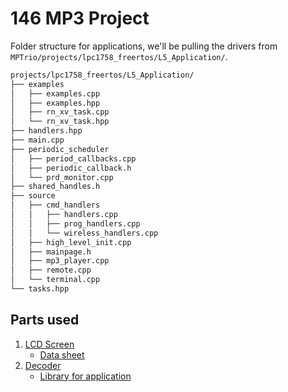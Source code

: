 # 146 MP3 Project

Folder structure for applications, we'll be pulling the drivers from `MPTrio/projects/lpc1758_freertos/L5_Application/`.

~~~bash
projects/lpc1758_freertos/L5_Application/
├── examples
│   ├── examples.cpp
│   ├── examples.hpp
│   ├── rn_xv_task.cpp
│   └── rn_xv_task.hpp
├── handlers.hpp
├── main.cpp
├── periodic_scheduler
│   ├── period_callbacks.cpp
│   ├── periodic_callback.h
│   └── prd_monitor.cpp
├── shared_handles.h
├── source
│   ├── cmd_handlers
│   │   ├── handlers.cpp
│   │   ├── prog_handlers.cpp
│   │   └── wireless_handlers.cpp
│   ├── high_level_init.cpp
│   ├── mainpage.h
│   ├── mp3_player.cpp
│   ├── remote.cpp
│   └── terminal.cpp
└── tasks.hpp
~~~

## Parts used

1. [LCD Screen](https://www.sparkfun.com/products/10168)
    - [Data sheet](https://www.sparkfun.com/datasheets/LCD/Monochrome/Nokia5110.pdf)
2. [Decoder](https://www.adafruit.com/product/1381)
    - [Library for application](https://github.com/LopezChris/Adafruit_VS1053_Library)
